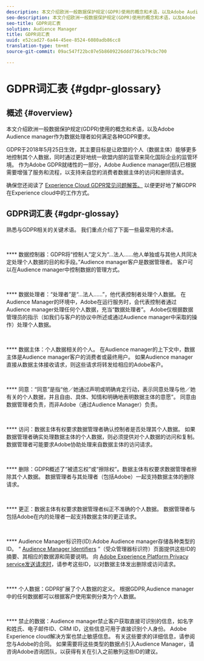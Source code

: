 ```yaml
---
description: 本文介绍欧洲一般数据保护规定(GDPR)使用的概念和术语，以及Adobe Audience manager作为数据处理者如何满足各种GDPR要求。
seo-description: 本文介绍欧洲一般数据保护规定(GDPR)使用的概念和术语，以及Adobe Audience manager作为数据处理者如何满足各种GDPR要求。
seo-title: GDPR词汇表
solution: Audience Manager
title: GDPR词汇表
uuid: e52cad27-6a44-45ee-8524-6080adb86cc8
translation-type: tm+mt
source-git-commit: 09ac547f22bc07e5b8609226ddd736cb79cbc700

---
```



# GDPR词汇表 {#gdpr-glossary}

## 概述 {#overview}

本文介绍欧洲一般数据保护规定(GDPR)使用的概念和术语，以及Adobe Audience manager作为数据处理者如何满足各种GDPR要求。

GDPR于2018年5月25日生效，其主要目标是让欧盟的个人（数据主体）能够更多地控制其个人数据，同时通过更好地统一欧盟内部的监管来简化国际企业的监管环境。 作为Adobe GDPR就绪性的一部分，Adobe Audience manager团队已根据需要增强了服务和流程，以支持来自您的消费者数据主体的访问和删除请求。

确保您还阅读了 [Experience Cloud GDPR常见问题解答。](https://www.adobe.io/apis/cloudplatform/gdpr/docs/alldocs.html#!api-specification/markdown/narrative/gdpr/gdpr-faq.md) 以便更好地了解GDPR在Experience cloud中的工作方式。

## GDPR词汇表 {#gdpr-glossay}

熟悉与GDPR相关的关键术语。 我们重点介绍了下面一些最常用的术语。

 

**** 数据控制器：GDPR将“控制人”定义为“...法人……他人单独或与其他人共同决定处理个人数据的目的和手段。”Audience manager客户是数据管理者。 客户可以在Audience manager中控制数据的管理方式。

 

**** 数据处理者：“处理者”是“...法人……”，他代表控制者处理个人数据。 在Audience Manager的环境中，Adobe在运行服务时，会代表控制者通过Audience manager处理任何个人数据，充当“数据处理者”。 Adobe仅根据数据管理员的指示（如我们与客户的协议中所述或通过Audience manager中采取的操作）处理个人数据。

 

**** 数据主体：个人数据相关的个人。 在Audience manager的上下文中，数据主体是Audience manager客户的消费者或最终用户。 如果Audience manager直接从数据主体接收请求，则这些请求将转发给相应的Adobe客户。

 

**** 同意：“同意”是指“他／她通过声明或明确肯定行动，表示同意处理与他／她有关的个人数据，并且自由、具体、知情和明确地表明数据主体的意愿”。 同意由数据管理者负责，而非Adobe（通过Audience Manager）负责。

 

**** 访问：数据主体有权要求数据管理者确认控制者是否处理其个人数据。 如果数据管理者确实处理数据主体的个人数据，则必须提供对个人数据的访问和复制。 数据管理者可能要求Adobe协助处理来自数据主体的访问请求。

 

**** 删除：GDPR概述了“被遗忘权”或“擦除权”。数据主体有权要求数据管理者擦除其个人数据。 数据管理者与其处理者（包括Adobe）一起支持数据主体的删除请求。

 

**** 更正：数据主体有权要求数据管理者纠正不准确的个人数据。 数据管理者与包括Adobe在内的处理者一起支持数据主体的更正请求。

 

**** Audience Manager标识符(ID):Adobe Audience manager存储各种类型的ID。 “ [Audience Manager Identifiers](data-privacy-ids.md) ”（受众管理器标识符）页面提供这些ID的摘要、其相应的数据源和简要说明。 向 [Adobe Experience Platform Privacy service发送请求时](https://www.adobe.io/apis/experienceplatform/home/services/privacy-service.html)，请参考这些ID，以对数据主体发出删除或访问请求。

 

**** 个人数据：GDPR扩展了个人数据的定义。 根据GDPR,Audience manager中的任何数据都可以根据客户使用案例分类为个人数据。

 

**** 禁止的数据：Audience manager禁止客户获取直接可识别的信息，如名字和姓氏、电子邮件ID、CRM ID，这些信息可用于直接识别个人身份。 Adobe Experience cloud解决方案也禁止敏感信息。 有关这些要求的详细信息，请参阅您与Adobe的合同。 如果需要将这些类型的数据点引入Audience Manager，请咨询Adobe咨询团队，以获得有关在引入之前散列这些ID的建议。
